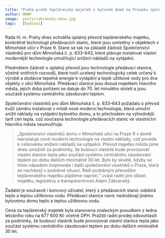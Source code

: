 ```yaml
---
title: "Praha prodá teplárenský majetek v bytovém domě na Proseku společenství vlastníků, aby mohlo instalovat úspornější technologie"
author: MHMP
image:  posts/zabransky-okno.jpg
tags:   [bydlení]
---
```


Rada hl. m. Prahy dnes schválila úplatný převod teplárenského majetku, konkrétně technologií předávacích stanic, které jsou umístěny v objektech v Mimoňské ulici v Praze 9. Stane se tak na základě žádosti Společenství vlastníků pro dům Mimoňská č. p. 633–643, které plánuje instalovat vlastní modernější technologie umožňující snížení nákladů na vytápění.

Předmětem žádosti o úplatný převod jsou technologie předávací stanice, včetně vnitřních rozvodů, které tvoří ucelený technologický celek určený k výrobě a dodávce tepelné energie k vytápění a teplé užitkové vody pro dva objekty v ulici Mimoňská. Předávací stanice jsou dosud majetkem hlavního města, jejich doba pořízení se datuje do 70. let minulého století a jsou součástí systému centrálního zásobování teplem.

Společenství vlastníků pro dům Mimoňská č. p. 633–643 požádalo o převod kvůli záměru instalovat v místě nové moderní technologie, která umožní snížit náklady na vytápění bytového domu, a to přechodem na výhodnější tarif cen tepla, což současná technologie předávacích stanic ve vlastnictví hlavního města neumožňuje.

> „Společenství vlastníků domu v Mimoňské ulici na Praze 9 v domě nainstaluje nové moderní technologie na vlastní náklady, což povede k celkovému snížení nákladů na vytápění. Převod majetku města jsme dnes umožnili za podmínky, že budoucí vlastník bude provozovat vlastní stanice tepla jako součást systému centrálního zásobování teplem po dobu dalších minimálně 30 let. Bylo by skvělé, kdyby se tímto nápadem inspirovala i další společenství vlastníků v Praze, která se nacházejí v podobné situaci. Rádi podobným převodům teplárenského majetku půjdeme naproti,“ uvádí radní pro oblast majetku, legislativy a transparentnosti Adam Zábranský.

Žadatel je současně i koncový uživatel, který z předávacích stanic odebírá teplo a teplou užitkovou vodu. Předávací stanice navíc nedodávají jinému bytovému domu teplo a teplou užitkovou vodu.

Cena za teplárenský majetek byla stanovena znaleckým posudkem z ledna letošního roku na 677 600 Kč včetně DPH. Pražští radní prodej odsouhlasili za podmínky, že budoucí vlastník bude provozovat vlastní stanice tepla jako součást systému centrálního zásobování teplem po dobu dalších minimálně 30 let.

